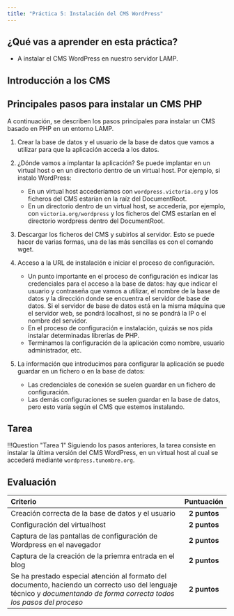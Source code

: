 ```yaml
---
title: "Práctica 5: Instalación del CMS WordPress"
---
```


## ¿Qué vas a aprender en esta práctica?

* A instalar el CMS WordPress en nuestro servidor LAMP.

## Introducción a los CMS


## Principales pasos para instalar un CMS PHP

A continuación, se describen los pasos principales para instalar un CMS basado en PHP en un entorno LAMP.

1. Crear la base de datos y el usuario de la base de datos que vamos a utilizar para que la aplicación acceda a los datos.
2. ¿Dónde vamos a implantar la aplicación? Se puede implantar en un virtual host o en un directorio dentro de un virtual host. Por ejemplo, si instalo WordPress:
   
    * En un virtual host accederíamos con `wordpress.victoria.org` y los ficheros del CMS estarían en la raíz del DocumentRoot.
    * En un directorio dentro de un virtual host, se accedería, por ejemplo, con `victoria.org/wordpress` y los ficheros del CMS estarían en el directorio wordpress dentro del DocumentRoot.
  
3. Descargar los ficheros del CMS y subirlos al servidor. Esto se puede hacer de varias formas, una de las más sencillas es con el comando wget.
4. Acceso a la URL de instalación e iniciar el proceso de configuración.
   
    * Un punto importante en el proceso de configuración es indicar las credenciales para el acceso a la base de datos: hay que indicar el usuario y contraseña que vamos a utilizar, el nombre de la base de datos y la dirección donde se encuentra el servidor de base de datos. Si el servidor de base de datos está en la misma máquina que el servidor web, se pondrá localhost, si no se pondrá la IP o el nombre del servidor.
    * En el proceso de configuración e instalación, quizás se nos pida instalar determinadas librerías de PHP.
    * Terminamos la configuración de la aplicación como nombre, usuario administrador, etc.
  
5. La información que introducimos para configurar la aplicación se puede guardar en un fichero o en la base de datos:

    * Las credenciales de conexión se suelen guardar en un fichero de configuración.
    * Las demás configuraciones se suelen guardar en la base de datos, pero esto varía según el CMS que estemos instalando.

## Tarea

!!!Question "Tarea 1"
    Siguiendo los pasos anteriores, la tarea consiste en instalar la última versión del CMS WordPress, en un virtual host al cual se accederá mediante `wordpress.tunombre.org`.


## Evaluación

| Criterio      | Puntuación                         |
| :--------- | :----------------------------------: |
|  Creación correcta de la base de datos y el usuario  |**2 puntos**  |
|  Configuración del virtualhost | **2 puntos** |
|  Captura de las pantallas de configuración de Wordpress en el navegador | **2 puntos**|
|  Captura de la creación de la priemra entrada en el blog | **2 puntos**|
|  Se ha prestado especial atención al formato del documento, haciendo un correcto uso del lenguaje técnico y *documentando de forma correcta todos los pasos del proceso*|**2 puntos** |



